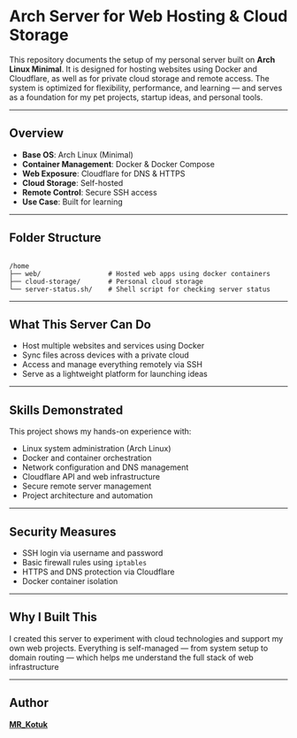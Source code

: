 # Arch Server for Web Hosting & Cloud Storage

This repository documents the setup of my personal server built on **Arch Linux Minimal**. It is designed for hosting websites using Docker and Cloudflare, as well as for private cloud storage and remote access. The system is optimized for flexibility, performance, and learning — and serves as a foundation for my pet projects, startup ideas, and personal tools.

---

## Overview

- **Base OS**: Arch Linux (Minimal)
- **Container Management**: Docker & Docker Compose
- **Web Exposure**: Cloudflare for DNS & HTTPS
- **Cloud Storage**: Self-hosted
- **Remote Control**: Secure SSH access
- **Use Case**: Built for learning

---

## Folder Structure

```

/home
├── web/                 # Hosted web apps using docker containers
├── cloud-storage/       # Personal cloud storage
└── server-status.sh/    # Shell script for checking server status

````

---

## What This Server Can Do

- Host multiple websites and services using Docker
- Sync files across devices with a private cloud
- Access and manage everything remotely via SSH
- Serve as a lightweight platform for launching ideas

---

## Skills Demonstrated

This project shows my hands-on experience with:

- Linux system administration (Arch Linux)
- Docker and container orchestration
- Network configuration and DNS management
- Cloudflare API and web infrastructure
- Secure remote server management
- Project architecture and automation

---

## Security Measures

- SSH login via username and password
- Basic firewall rules using `iptables`
- HTTPS and DNS protection via Cloudflare
- Docker container isolation

---

## Why I Built This

I created this server to experiment with cloud technologies and support my own web projects. Everything is self-managed — from system setup to domain routing — which helps me understand the full stack of web infrastructure

---

## Author

[**MR_Kotuk**](https://github.com/MR-Kotuk)
